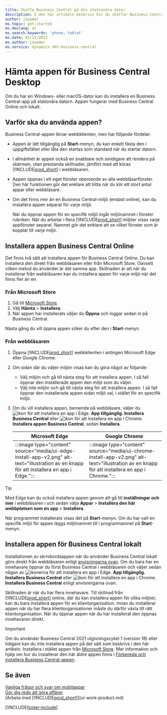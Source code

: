 ```yaml
---
title: Skaffa Business Central på din stationära dator
description: I den här artikeln beskrivs hur du skaffar Business Central-appen på stationär Windows eller Mac iOS.
author: jswymer
ms.topic: get-started
ms.devlang: al
ms.search.keywords: 'phone, tablet'
ms.date: 01/11/2022
ms.author: jswymer
ms.service: dynamics-365-business-central
---
```

# <a name="get-the-business-central-desktop-app"></a>Hämta appen för Business Central Desktop

Om du har en Windows- eller macOS-dator kan du installera en Business Central-app på stationära datorn. Appen fungerar med Business Central Online och lokalt.

## <a name="why-use-the-app"></a>Varför ska du använda appen?

Business Central-appen liknar webbklienten, men har följande fördelar:

- Appen är lätt tillgänglig på **Start**-menyn, du kan enkelt fästa den i uppgiftsfältet eller låta den startas som standard när du startar datorn.
- I allmänhet är appen också en snabbare och smidigare att rendera på skärmen, utan prestanda skillnader, jämfört med att köras [!INCLUDE[prod_short](includes/prod_short.md)] i webbläsaren.
- Appen öppnas i ett eget fönster oberoende av alla webbläsarfönster. Den här funktionen gör det enklare att hitta när du kör ett stort antal appar eller webbläsare.
- Om det finns mer än en Business Central-miljö (endast online), kan du installera appen separat för varje miljö.

     När du öppnar appen för en specifik miljö ingår miljönamnet i fönster rubriken. När du arbetar i flera [!INCLUDE[prod_short](includes/prod_short.md)] miljöer visas varje appfönster separat. Namnet gör det enklare att se vilket fönster som är kopplat till varje miljö.

## <a name="install-the-app-for--online"></a>Installera appen Business Central Online

Det finns två sätt att installera appen för Business Central Online. Du kan installera den direkt från webbläsaren eller från Microsoft Store. Oavsett vilken metod du använder är det samma app. Skillnaden är att när du installerar från webbläsaren kan du installera appen för varje miljö när det finns fler än en.

### <a name="from-microsoft-store"></a>Från Microsoft Store

1. Gå till [Microsoft Store](https://go.microsoft.com/fwlink/?linkid=2182870).
2. Välj **Hämta** > **Installera**. 
3. När appen har installerats väljer du **Öppna** och loggar sedan in på Business Central.

Nästa gång du vill öppna appen söker du efter den i **Start**-menyn.

### <a name="from-the-browser"></a>Från webbläsaren

1. Öppna [!INCLUDE[prod_short](includes/prod_short.md)] webbklienten i antingen Microsoft Edge eller Google Chrome.

2. Om sidan där du väljer miljön visas kan du göra något av följande:

   - Välj miljön och gå till nästa steg för att installera appen. I så fall öppnar den installerade appen den miljö som du väljer.
   - Välj inte miljön och gå till nästa steg för att installera appen. I så fall öppnar den installerade appen sidan miljö val, i stället för en specifik miljö.

3. Om du vill installera appen, beroende på webbläsare, väljer du ![ ikon för att installera en app i Edge.](media/ui-edge-install-app-icon.png) **App tillgänglig. Installera Business Central** eller ![ ikon för att installera en app i Chrome.](media/ui-chrome-install-app-icon.png) **Installera appen Business Central**, sedan **Installera**.

   | Microsoft Edge | Google Chrome |
   |--|--|
   | :::image type="content" source="media/ui-edge-install-app-v2.png" alt-text="illustration av en knapp för att installera en app i Edge."::: | :::image type="content" source="media/ui-chrome-install-app-v2.png" alt-text="illustration av en knapp för att installera en app i Chrome."::: |

  > [!TIP]
  > Med Edge kan du också installera appen genom att gå till **inställningar och mer** i webbläsaren i och sedan välja **Appar** > **Installera den här webbplatsen som en app** > **Installera**.

När programmet installerats visas det på **Start**-menyn. Om du har valt en specifik miljö för appen läggs miljönamnet till i programnamnet på **Start**-menyn.

## <a name="install-the-app-for--on-premises"></a>Installera appen för Business Central lokalt

Installationen av skrivbordsappen när du använder Business Central lokalt görs direkt från webbläsaren enligt [anvisningarna ovan](#from-the-browser). Om du bara har en innehavare öppnar du först Business Central i webbläsaren och väljer sedan någon av ![ ikonerna för att installera en app i Edge.](media/ui-edge-install-app-icon.png) **App tillgänglig. Installera Business Central** eller ![ ikon för att installera en app i Chrome.](media/ui-chrome-install-app-icon.png) **Installera Business Central** enligt anvisningarna ovan.

Skillnaden är när du har flera innehavare. Till skillnad från [!INCLUDE[prod_short](includes/prod_short.md)] online, där du kan installera appen för olika miljöer, kan du bara installera appen för en klientorganisation. Innan du installerar appen när du har flera klientorganisationer måste du därför växla till rätt klientorganisation. När du öppnar appen när du har installerat den öppnas innehavaren direkt.

> [!IMPORTANT]
> Om du använder Business Central 2021 utgivningscykel 1 (version 18) eller tidigare kan du inte installera appen på det sätt som beskrivs i den här artikeln. Installera i stället appen från [Microsoft Store](https://go.microsoft.com/fwlink/?LinkId=734848). Mer information och hjälp om hur du installerar den här äldre appen finns i [Förbereda och installera Business Central-appen](/dynamics365/business-central/dev-itpro/deployment/install-business-central-app).

## <a name="see-also"></a>Se även

[Vanliga frågor och svar om mobilappar](ui-mobile-faq.yml)  
[Gör dig redo att göra affärer](ui-get-ready-business.md)  
[Arbeta med [!INCLUDE[prod_short](includes/prod_short.md)]](ui-work-product.md)  


[!INCLUDE[footer-include](includes/footer-banner.md)]
